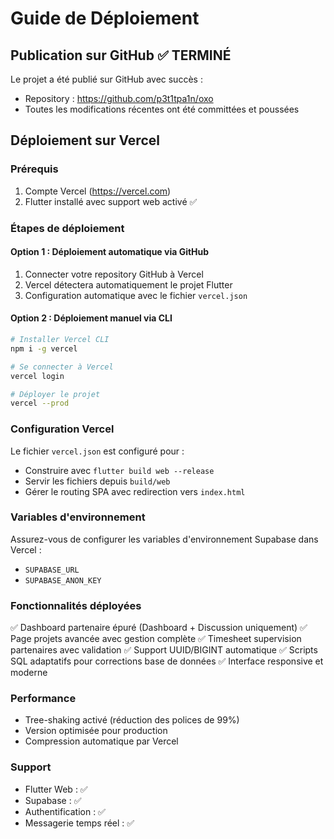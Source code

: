 # Guide de Déploiement

## Publication sur GitHub ✅ TERMINÉ

Le projet a été publié sur GitHub avec succès :
- Repository : https://github.com/p3t1tpa1n/oxo
- Toutes les modifications récentes ont été committées et poussées

## Déploiement sur Vercel 

### Prérequis
1. Compte Vercel (https://vercel.com)
2. Flutter installé avec support web activé ✅

### Étapes de déploiement

#### Option 1 : Déploiement automatique via GitHub
1. Connecter votre repository GitHub à Vercel
2. Vercel détectera automatiquement le projet Flutter
3. Configuration automatique avec le fichier `vercel.json`

#### Option 2 : Déploiement manuel via CLI
```bash
# Installer Vercel CLI
npm i -g vercel

# Se connecter à Vercel
vercel login

# Déployer le projet
vercel --prod
```

### Configuration Vercel

Le fichier `vercel.json` est configuré pour :
- Construire avec `flutter build web --release`
- Servir les fichiers depuis `build/web`
- Gérer le routing SPA avec redirection vers `index.html`

### Variables d'environnement

Assurez-vous de configurer les variables d'environnement Supabase dans Vercel :
- `SUPABASE_URL`
- `SUPABASE_ANON_KEY`

### Fonctionnalités déployées

✅ Dashboard partenaire épuré (Dashboard + Discussion uniquement)
✅ Page projets avancée avec gestion complète
✅ Timesheet supervision partenaires avec validation
✅ Support UUID/BIGINT automatique
✅ Scripts SQL adaptatifs pour corrections base de données
✅ Interface responsive et moderne

### Performance

- Tree-shaking activé (réduction des polices de 99%)
- Version optimisée pour production
- Compression automatique par Vercel

### Support

- Flutter Web : ✅
- Supabase : ✅
- Authentification : ✅
- Messagerie temps réel : ✅ 